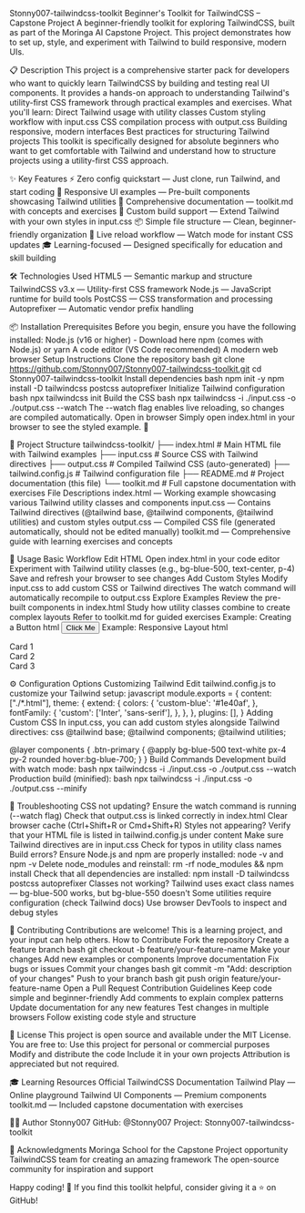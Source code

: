 Stonny007-tailwindcss-toolkit
Beginner's Toolkit for TailwindCSS – Capstone Project
A beginner-friendly toolkit for exploring TailwindCSS, built as part of the Moringa AI Capstone Project. This project demonstrates how to set up, style, and experiment with Tailwind to build responsive, modern UIs.

📋 Description
This project is a comprehensive starter pack for developers who want to quickly learn TailwindCSS by building and testing real UI components. It provides a hands-on approach to understanding Tailwind's utility-first CSS framework through practical examples and exercises.
What you'll learn:
Direct Tailwind usage with utility classes
Custom styling workflow with input.css
CSS compilation process with output.css
Building responsive, modern interfaces
Best practices for structuring Tailwind projects
This toolkit is specifically designed for absolute beginners who want to get comfortable with Tailwind and understand how to structure projects using a utility-first CSS approach.

 ✨ Key Features
⚡ Zero config quickstart — Just clone, run Tailwind, and start coding
🎨 Responsive UI examples — Pre-built components showcasing Tailwind utilities
📝 Comprehensive documentation — toolkit.md with concepts and exercises
🔧 Custom build support — Extend Tailwind with your own styles in input.css
📦 Simple file structure — Clean, beginner-friendly organization
🔄 Live reload workflow — Watch mode for instant CSS updates
🎓 Learning-focused — Designed specifically for education and skill building

🛠 Technologies Used
HTML5 — Semantic markup and structure
TailwindCSS v3.x — Utility-first CSS framework
Node.js — JavaScript runtime for build tools
PostCSS — CSS transformation and processing
Autoprefixer — Automatic vendor prefix handling

📦 Installation
Prerequisites
Before you begin, ensure you have the following installed:
Node.js (v16 or higher) - Download here
npm (comes with Node.js) or yarn
A code editor (VS Code recommended)
A modern web browser
Setup Instructions
Clone the repository
bash
  git clone https://github.com/Stonny007/Stonny007-tailwindcss-toolkit.git
   cd Stonny007-tailwindcss-toolkit
Install dependencies
bash
  npm init -y
   npm install -D tailwindcss postcss autoprefixer
Initialize Tailwind configuration
bash
  npx tailwindcss init
Build the CSS
bash
  npx tailwindcss -i ./input.css -o ./output.css --watch
The --watch flag enables live reloading, so changes are compiled automatically.
Open in browser Simply open index.html in your browser to see the styled example. 🎉

📁 Project Structure
tailwindcss-toolkit/
├── index.html          # Main HTML file with Tailwind examples
├── input.css           # Source CSS with Tailwind directives
├── output.css          # Compiled Tailwind CSS (auto-generated)
├── tailwind.config.js  # Tailwind configuration file
├── README.md           # Project documentation (this file)
└── toolkit.md          # Full capstone documentation with exercises
File Descriptions
index.html — Working example showcasing various Tailwind utility classes and components
input.css — Contains Tailwind directives (@tailwind base, @tailwind components, @tailwind utilities) and custom styles
output.css — Compiled CSS file (generated automatically, should not be edited manually)
toolkit.md — Comprehensive guide with learning exercises and concepts

🎯 Usage
Basic Workflow
Edit HTML
Open index.html in your code editor
Experiment with Tailwind utility classes (e.g., bg-blue-500, text-center, p-4)
Save and refresh your browser to see changes
Add Custom Styles
Modify input.css to add custom CSS or Tailwind directives
The watch command will automatically recompile to output.css
Explore Examples
Review the pre-built components in index.html
Study how utility classes combine to create complex layouts
Refer to toolkit.md for guided exercises
Example: Creating a Button
html
<button class="bg-blue-500 hover:bg-blue-700 text-white font-bold py-2 px-4 rounded">
  Click Me
</button>
Example: Responsive Layout
html
<div class="grid grid-cols-1 md:grid-cols-2 lg:grid-cols-3 gap-4">
  <div class="bg-gray-200 p-4 rounded">Card 1</div>
  <div class="bg-gray-200 p-4 rounded">Card 2</div>
  <div class="bg-gray-200 p-4 rounded">Card 3</div>
</div>

⚙ Configuration Options
Customizing Tailwind
Edit tailwind.config.js to customize your Tailwind setup:
javascript
module.exports = {
  content: ["./*.html"],
  theme: {
    extend: {
      colors: {
        'custom-blue': '#1e40af',
      },
      fontFamily: {
        'custom': ['Inter', 'sans-serif'],
      },
    },
  },
  plugins: [],
}
Adding Custom CSS
In input.css, you can add custom styles alongside Tailwind directives:
css
@tailwind base;
@tailwind components;
@tailwind utilities;

@layer components {
  .btn-primary {
    @apply bg-blue-500 text-white px-4 py-2 rounded hover:bg-blue-700;
  }
}
Build Commands
Development build with watch mode:
bash
 npx tailwindcss -i ./input.css -o ./output.css --watch
Production build (minified):
bash
 npx tailwindcss -i ./input.css -o ./output.css --minify

🐛 Troubleshooting
CSS not updating?
Ensure the watch command is running (--watch flag)
Check that output.css is linked correctly in index.html
Clear browser cache (Ctrl+Shift+R or Cmd+Shift+R)
Styles not appearing?
Verify that your HTML file is listed in tailwind.config.js under content
Make sure Tailwind directives are in input.css
Check for typos in utility class names
Build errors?
Ensure Node.js and npm are properly installed: node -v and npm -v
Delete node_modules and reinstall: rm -rf node_modules && npm install
Check that all dependencies are installed: npm install -D tailwindcss postcss autoprefixer
Classes not working?
Tailwind uses exact class names — bg-blue-500 works, but bg-blue-550 doesn't
Some utilities require configuration (check Tailwind docs)
Use browser DevTools to inspect and debug styles

🤝 Contributing
Contributions are welcome! This is a learning project, and your input can help others.
How to Contribute
Fork the repository
Create a feature branch
bash
  git checkout -b feature/your-feature-name
Make your changes
Add new examples or components
Improve documentation
Fix bugs or issues
Commit your changes
bash
  git commit -m "Add: description of your changes"
Push to your branch
bash
  git push origin feature/your-feature-name
Open a Pull Request
Contribution Guidelines
Keep code simple and beginner-friendly
Add comments to explain complex patterns
Update documentation for any new features
Test changes in multiple browsers
Follow existing code style and structure

📄 License
This project is open source and available under the MIT License.
You are free to:
Use this project for personal or commercial purposes
Modify and distribute the code
Include it in your own projects
Attribution is appreciated but not required.

🎓 Learning Resources
Official TailwindCSS Documentation
Tailwind Play — Online playground
Tailwind UI Components — Premium components
toolkit.md — Included capstone documentation with exercises

👨‍💻 Author
Stonny007
GitHub: @Stonny007
Project: Stonny007-tailwindcss-toolkit

🙏 Acknowledgments
Moringa School for the Capstone Project opportunity
TailwindCSS team for creating an amazing framework
The open-source community for inspiration and support

Happy coding! 🚀 If you find this toolkit helpful, consider giving it a ⭐ on GitHub!